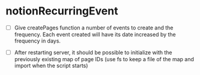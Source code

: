 # notionRecurringEvent

- [ ] Give createPages function a number of events to create and the frequency. Each event created will have its date increased by the frequency in days.

- [ ] After restarting server, it should be possible to initialize with the previously existing map of page IDs (use fs to keep a file of the map and import when the script starts) 
